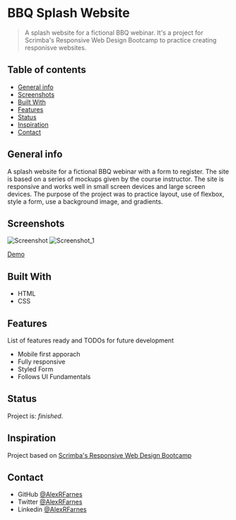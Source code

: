 # BBQ Splash Website

> A splash website for a fictional BBQ webinar. It's a project for Scrimba's Responsive Web Design Bootcamp to practice creating responisve websites.

## Table of contents

- [General info](#general-info)
- [Screenshots](#screenshots)
- [Built With](#built-with)
- [Features](#features)
- [Status](#status)
- [Inspiration](#inspiration)
- [Contact](#contact)

## General info

A splash website for a fictional BBQ webinar with a form to register. The site is based on a series of mockups given by the course instructor. The site is responsive and works well in small screen devices and large screen devices. The purpose of the project was to practice layout, use of flexbox, style a form, use a background image, and gradients.

## Screenshots

![Screenshot]()
![Screenshot_1]()

[Demo]()

## Built With

- HTML
- CSS

## Features

List of features ready and TODOs for future development

- Mobile first apporach
- Fully responsive
- Styled Form
- Follows UI Fundamentals

## Status

Project is: _finished_.

## Inspiration

Project based on [Scrimba's Responsive Web Design Bootcamp](https://scrimba.com)

## Contact

- GitHub [@AlexRFarnes](https://github.com/AlexRFarnes)
- Twitter [@AlexRFarnes](https://twitter.com/alexrfarnes)
- Linkedin [@AlexRFarnes](https://www.linkedin.com/in/alexrfarnes/)
